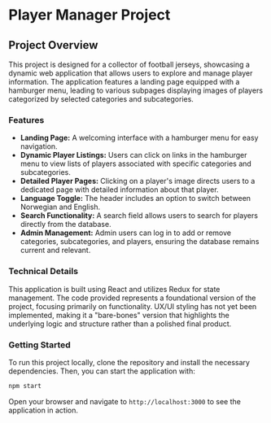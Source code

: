 # Player Manager Project

## Project Overview

This project is designed for a collector of football jerseys, showcasing a dynamic web application that allows users to explore and manage player information. The application features a landing page equipped with a hamburger menu, leading to various subpages displaying images of players categorized by selected categories and subcategories.

### Features

- **Landing Page:** A welcoming interface with a hamburger menu for easy navigation.
- **Dynamic Player Listings:** Users can click on links in the hamburger menu to view lists of players associated with specific categories and subcategories.
- **Detailed Player Pages:** Clicking on a player's image directs users to a dedicated page with detailed information about that player.
- **Language Toggle:** The header includes an option to switch between Norwegian and English.
- **Search Functionality:** A search field allows users to search for players directly from the database.
- **Admin Management:** Admin users can log in to add or remove categories, subcategories, and players, ensuring the database remains current and relevant.

### Technical Details

This application is built using React and utilizes Redux for state management. The code provided represents a foundational version of the project, focusing primarily on functionality. UX/UI styling has not yet been implemented, making it a "bare-bones" version that highlights the underlying logic and structure rather than a polished final product.

### Getting Started

To run this project locally, clone the repository and install the necessary dependencies. Then, you can start the application with:

```bash
npm start
```

Open your browser and navigate to `http://localhost:3000` to see the application in action.